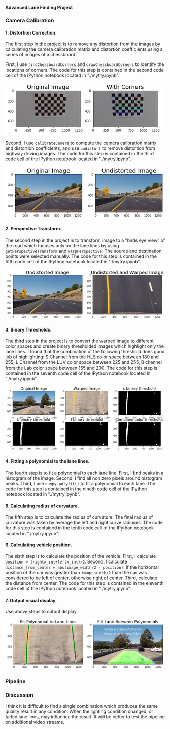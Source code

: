 **Advanced Lane Finding Project**
### Camera Calibration

#### 1. Distortion Correction.

The first step in the project is to remove any distortion from the images by calculating the camera calibration matrix and distortion coefficients using a series of images of a chessboard.

First, I use `findChessboardCorners` and `drawChessboardCorners` to identify the locations of corners. The code for this step is contained in the second code cell of the IPython notebook located in "./mytry.ipynb".

![Corners Image](./images/corners.png)

Second, I use `calibrateCamera` to compute the camera calibration matrix and distortion coefficients, and use `undistort` to remove distortion from highway driving images. The code for this step is contained in the third code cell of the IPython notebook located in "./mytry.ipynb".

![Undistorted Image](./images/undistorted.png)

#### 2. Perspective Transform.

The second step in the project is to transform image to a "birds eye view" of the road which focuses only on the lane lines by using `getPerspectiveTransform` and `warpPerspective`. The source and destination points were selected manually. The code for this step is contained in the fifth code cell of the IPython notebook located in "./mytry.ipynb".

![Birds Eye Image](./images/warped.png)

#### 3. Binary Thresholds.

The third step in the project is to convert the warped image to different color spaces and create binary thresholded images which highlight only the lane lines. I found that the combination of the following threshold does good job of highlighting: S Channel from the HLS color space between 180 and 255, L Channel from the LUV color space between 225 and 255, B channel from the Lab color space between 155 and 200. The code for this step is contained in the seventh code cell of the IPython notebook located in "./mytry.ipynb".

![Binary Thresholds](./images/thresholds.png)

#### 4. Fitting a polynomial to the lane lines.

The fourth step is to fit a polynomial to each lane line. First, I find peaks in a histogram of the image. Second, I find all non zero pixels around histogram peaks. Third, I use `numpy.polyfit()` to fit a polynomial to each lane. The code for this step is contained in the nineth code cell of the IPython notebook located in "./mytry.ipynb".

#### 5. Calculating radius of curvature.

The fifth step is to calculate the radius of curvature. The final radius of curvature was taken by average the left and right curve radiuses. The code for this step is contained in the tenth code cell of the IPython notebook located in "./mytry.ipynb".

#### 6. Calculating vehicle position.

The sisth step is to calculate the position of the vehicle. First, I calculate `position = (rightx_int+leftx_int)/2`. Second, I calculate `distance_from_center = abs(image_width/2 - position)`. If the horizontal position of the car was greater than `image_width/2` than the car was considered to be left of center, otherwise right of center. Third, calculate the distance from center.  The code for this step is contained in the eleventh code cell of the IPython notebook located in "./mytry.ipynb".

#### 7. Output visual display.

Use above steps to output display.

![Display](./images/outdisplay.png)

### Pipeline

### Discussion

I think it is difficult to find a single combination which produces the same quality result in any condition. When the lighting condition changed, or faded lane lines, may influence the result. It will be better to test the pipeline on additional video streams. 

